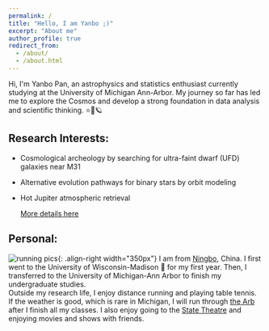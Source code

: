 ```yaml
---
permalink: /
title: "Hello, I am Yanbo ;)"
excerpt: "About me"
author_profile: true
redirect_from: 
  - /about/
  - /about.html
---
```


Hi, I'm Yanbo Pan, an astrophysics and statistics enthusiast currently studying at the University of Michigan Ann-Arbor. My journey so far has led me to explore the Cosmos and develop a strong foundation in data analysis and scientific thinking. ⭐🌌🪐

## Research Interests:
- Cosmological archeology by searching for ultra-faint dwarf (UFD) galaxies near M31
- Alternative evolution pathways for binary stars by orbit modeling
- Hot Jupiter atmospheric retrieval

  [More details here](https://yanbopanpi.github.io/yanbo_pan.github.io//publications/)


## Personal:
![running pics](images/marathon.jpg){: .align-right width="350px"}
I am from [Ningbo](https://en.wikipedia.org/wiki/Ningbo), China. I first went to the University of Wisconsin-Madison 🦡 for my first year. Then, I transferred to the University of Michigan-Ann Arbor to finish my undergraduate studies.\
Outside my research life, I enjoy distance running and playing table tennis. If the weather is good, which is rare in Michigan, I will run through [the Arb](https://mbgna.umich.edu/nichols-arboretum/) after I finish all my classes. I also enjoy going to the [State Theatre](https://michtheater.org/) and enjoying movies and shows with friends.  



